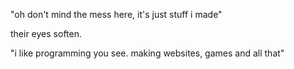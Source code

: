 "oh don't mind the mess here, it's just stuff i made"

their eyes soften.

"i like programming you see. making websites, games and all that"
